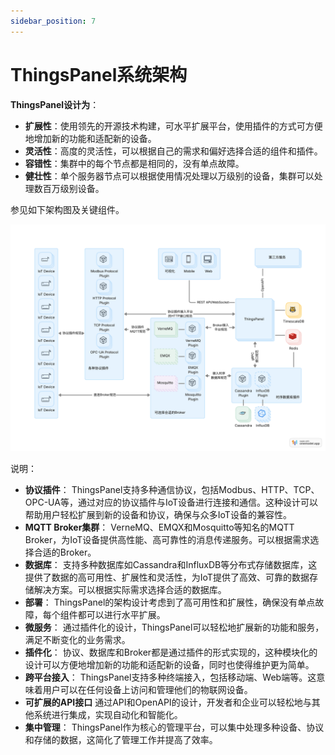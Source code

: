```yaml
---
sidebar_position: 7
---
```


# ThingsPanel系统架构

**ThingsPanel设计为**：
- **扩展性**：使用领先的开源技术构建，可水平扩展平台，使用插件的方式可方便地增加新的功能和适配新的设备。
- **灵活性**：高度的灵活性，可以根据自己的需求和偏好选择合适的组件和插件。
- **容错性**：集群中的每个节点都是相同的，没有单点故障。
- **健壮性**：单个服务器节点可以根据使用情况处理以万级别的设备，集群可以处理数百万级别设备。
  
参见如下架构图及关键组件。

![系统架构图](./../img/ThingsPanel.svg)

说明：

- **协议插件**：
ThingsPanel支持多种通信协议，包括Modbus、HTTP、TCP、OPC-UA等，通过对应的协议插件与IoT设备进行连接和通信。这种设计可以帮助用户轻松扩展到新的设备和协议，确保与众多IoT设备的兼容性。
- **MQTT Broker集群**：
VerneMQ、EMQX和Mosquitto等知名的MQTT Broker，为IoT设备提供高性能、高可靠性的消息传递服务。可以根据需求选择合适的Broker。
- **数据库**：
支持多种数据库如Cassandra和InfluxDB等分布式存储数据库，这提供了数据的高可用性、扩展性和灵活性，为IoT提供了高效、可靠的数据存储解决方案。可以根据实际需求选择合适的数据库。
- **部署**：
ThingsPanel的架构设计考虑到了高可用性和扩展性，确保没有单点故障，每个组件都可以进行水平扩展。
- **微服务**：
通过插件化的设计，ThingsPanel可以轻松地扩展新的功能和服务，满足不断变化的业务需求。
- **插件化**：
协议、数据库和Broker都是通过插件的形式实现的，这种模块化的设计可以方便地增加新的功能和适配新的设备，同时也使得维护更为简单。
- **跨平台接入**：
ThingsPanel支持多种终端接入，包括移动端、Web端等。这意味着用户可以在任何设备上访问和管理他们的物联网设备。
- **可扩展的API接口**
通过API和OpenAPI的设计，开发者和企业可以轻松地与其他系统进行集成，实现自动化和智能化。
- **集中管理**：
ThingsPanel作为核心的管理平台，可以集中处理多种设备、协议和存储的数据，这简化了管理工作并提高了效率。
